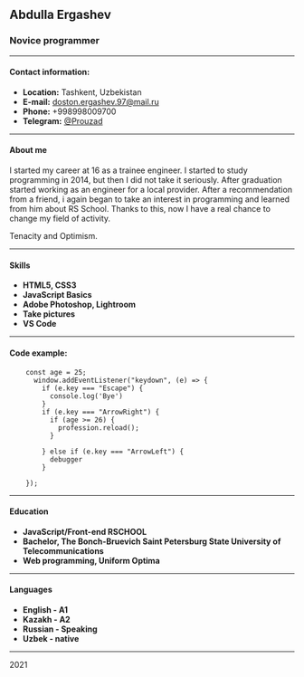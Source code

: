## Abdulla Ergashev

### Novice programmer

---

#### Contact information:

- **Location:** Tashkent, Uzbekistan
- **E-mail:** doston.ergashev.97@mail.ru
- **Phone:** +998998009700
- **Telegram:** [@Prouzad](https://t.me/Prouzad)

---

#### About me

I started my career at 16 as a trainee engineer. I started to study programming in 2014, but then I did not take it seriously. After graduation started working as an engineer for a local provider. After a recommendation from a friend, i again began to take an interest in programming and learned from him about RS School. Thanks to this, now I have a real chance to change my field of activity.

Tenacity and Optimism.

---

#### Skills

- **HTML5, CSS3**
- **JavaScript Basics**
- **Adobe Photoshop, Lightroom**
- **Take pictures**
- **VS Code**

---

#### Code example:

```JS
    const age = 25;
      window.addEventListener("keydown", (e) => {
        if (e.key === "Escape") {
          console.log('Bye')
        }
        if (e.key === "ArrowRight") {
          if (age >= 26) {
            profession.reload();
          }

        } else if (e.key === "ArrowLeft") {
          debugger
        }

    });
```

---

#### Education

- **JavaScript/Front-end RSCHOOL**
- **Bachelor, The Bonch-Bruevich Saint Petersburg State University of Telecommunications**
- **Web programming, Uniform Optima**

---

#### Languages

- **English - A1**
- **Kazakh - A2**
- **Russian - Speaking**
- **Uzbek - native**

---

2021
